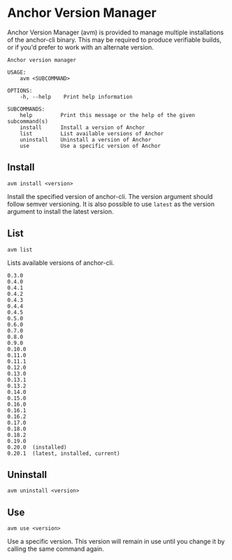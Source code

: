 # Anchor Version Manager

Anchor Version Manager (avm) is provided to manage multiple installations of the anchor-cli binary. This may be required to produce verifiable builds, or if you'd prefer to work with an alternate version.

```
Anchor version manager

USAGE:
    avm <SUBCOMMAND>

OPTIONS:
    -h, --help    Print help information

SUBCOMMANDS:
    help         Print this message or the help of the given subcommand(s)
    install      Install a version of Anchor
    list         List available versions of Anchor
    uninstall    Uninstall a version of Anchor
    use          Use a specific version of Anchor
```

## Install

```
avm install <version>
```

Install the specified version of anchor-cli. The version argument should follow semver versioning. It is also possible to use `latest` as the version argument to install the latest version.

## List

```
avm list
```

Lists available versions of anchor-cli.

```
0.3.0
0.4.0
0.4.1
0.4.2
0.4.3
0.4.4
0.4.5
0.5.0
0.6.0
0.7.0
0.8.0
0.9.0
0.10.0
0.11.0
0.11.1
0.12.0
0.13.0
0.13.1
0.13.2
0.14.0
0.15.0
0.16.0
0.16.1
0.16.2
0.17.0
0.18.0
0.18.2
0.19.0
0.20.0  (installed)
0.20.1  (latest, installed, current)
```

## Uninstall

```
avm uninstall <version>
```

## Use

```
avm use <version>
```

Use a specific version. This version will remain in use until you change it by calling the same command again.
